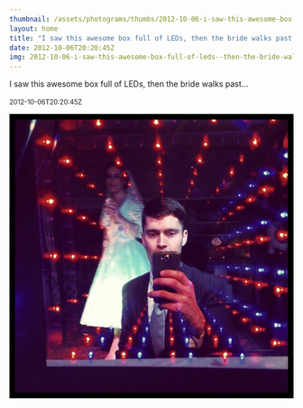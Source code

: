 ```yaml
---
thumbnail: /assets/photograms/thumbs/2012-10-06-i-saw-this-awesome-box-full-of-leds--then-the-bride-walks-past---.jpg
layout: home
title: "I saw this awesome box full of LEDs, then the bride walks past..."
date: 2012-10-06T20:20:45Z
img: 2012-10-06-i-saw-this-awesome-box-full-of-leds--then-the-bride-walks-past---.jpg
---
```


I saw this awesome box full of LEDs, then the bride walks past...

<small>2012-10-06T20:20:45Z</small>

![I saw this awesome box full of LEDs, then the bride walks past...](/assets/photograms/original/2012-10-06-i-saw-this-awesome-box-full-of-leds--then-the-bride-walks-past---.jpg)
